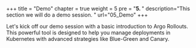 +++
title = "Demo"
chapter = true
weight = 5
pre = "<b>5. </b>"
description="This section we will do a demo session. "
url="05_Demo"
+++


Let's kick off our demo session with a basic introduction to Argo Rollouts. This powerful tool is designed to help you manage deployments in Kubernetes with advanced strategies like Blue-Green and Canary.